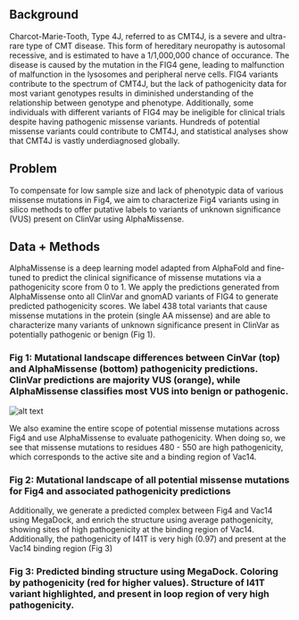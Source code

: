 ##  Background
Charcot-Marie-Tooth, Type 4J, referred to as CMT4J, is a severe and ultra-rare type of
CMT disease. This form of hereditary neuropathy is autosomal recessive, and is estimated to
have a 1/1,000,000 chance of occurance. The disease is caused by the mutation in the FIG4
gene, leading to malfunction of malfunction in the lysosomes and peripheral nerve cells. FIG4
variants contribute to the spectrum of CMT4J, but the lack of pathogenicity data for most variant
genotypes results in diminished understanding of the relationship between genotype and
phenotype. Additionally, some individuals with different variants of FIG4 may be ineligible for
clinical trials despite having pathogenic missense variants. Hundreds of potential missense
variants could contribute to CMT4J, and statistical analyses show that CMT4J is vastly
underdiagnosed globally.
## Problem
To compensate for low sample size and lack of phenotypic data of various missense
mutations in Fig4, we aim to characterize Fig4 variants using in silico methods to offer putative
labels to variants of unknown significance (VUS) present on ClinVar using AlphaMissense.
## Data + Methods
AlphaMissense is a deep learning model adapted from AlphaFold and fine-tuned to
predict the clinical significance of missense mutations via a pathogenicity score from 0 to 1. We
apply the predictions generated from AlphaMissense onto all ClinVar and gnomAD variants of
FIG4 to generate predicted pathogenicity scores. We label 438 total variants that cause
missense mutations in the protein (single AA missense) and are able to characterize many
variants of unknown significance present in ClinVar as potentially pathogenic or benign (Fig 1).

### Fig 1: Mutational landscape differences between CinVar (top) and AlphaMissense (bottom) pathogenicity predictions. ClinVar predictions are majority VUS (orange), while AlphaMissense classifies most VUS into benign or pathogenic.

![alt text](link "Fig 1")

We also examine the entire scope of potential missense mutations across Fig4 and use AlphaMissense to evaluate pathogenicity. When doing so, we see that missense mutations to residues 480 - 550 are high pathogenicity, which corresponds to the active site and a binding
region of Vac14.

### Fig 2: Mutational landscape of all potential missense mutations for Fig4 and associated pathogenicity predictions

Additionally, we generate a predicted complex between Fig4 and Vac14 using MegaDock, and
enrich the structure using average pathogenicity, showing sites of high pathogenicity at the
binding region of Vac14. Additionally, the pathogenicity of I41T is very high (0.97) and present at
the Vac14 binding region (Fig 3)

### Fig 3: Predicted binding structure using MegaDock. Coloring by pathogenicity (red for higher values). Structure of I41T variant highlighted, and present in loop region of very high pathogenicity.
